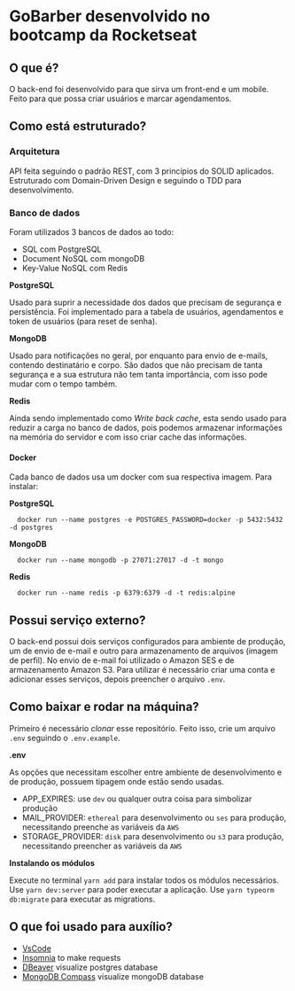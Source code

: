 # GoBarber desenvolvido no bootcamp da Rocketseat

## O que é?

O back-end foi desenvolvido para que sirva um front-end e um mobile. Feito para que possa criar usuários e marcar agendamentos.

## Como está estruturado?

### Arquitetura

API feita seguindo o padrão REST, com 3 princípios do SOLID aplicados. Estruturado com Domain-Driven Design e seguindo o TDD para desenvolvimento.

### Banco de dados

Foram utilizados 3 bancos de dados ao todo:
- SQL com PostgreSQL
- Document NoSQL com mongoDB
- Key-Value NoSQL com Redis

**PostgreSQL**

Usado para suprir a necessidade dos dados que precisam de segurança e persistência. Foi implementado para a tabela de usuários, agendamentos e token de usuários (para reset de senha).

**MongoDB**

Usado para notificações no geral, por enquanto para envio de e-mails, contendo destinatário e corpo. São dados que não precisam de tanta segurança e a sua estrutura não tem tanta importância, com isso pode mudar com o tempo também.

**Redis**

Ainda sendo implementado como *Write back cache*, esta sendo usado para reduzir a carga no banco de dados, pois podemos armazenar  informações na memória do servidor e com isso criar cache das informações.

#### Docker

Cada banco de dados usa um docker com sua respectiva imagem. Para instalar:

**PostgreSQL**
```
  docker run --name postgres -e POSTGRES_PASSWORD=docker -p 5432:5432 -d postgres
```
**MongoDB**
```
  docker run --name mongodb -p 27071:27017 -d -t mongo
```
**Redis**
```
  docker run --name redis -p 6379:6379 -d -t redis:alpine
```

## Possui serviço externo?

O back-end possui dois serviços configurados para ambiente de produção, um de envio de e-mail e outro para armazenamento de arquivos (imagem de perfil). No envio de e-mail foi utilizado o Amazon SES e de armazenamento Amazon S3. Para utilizar é necessário criar uma conta e adicionar esses serviços, depois preencher o arquivo `.env`.

## Como baixar e rodar na máquina?

Primeiro é necessário *clonar* esse repositório. Feito isso, crie um arquivo `.env` seguindo o `.env.example`.

**.env**

As opções que necessitam escolher entre ambiente de desenvolvimento e de produção,
possuem tipagem onde estão sendo usadas.

- APP_EXPIRES: use `dev` ou qualquer outra coisa para simbolizar produção
- MAIL_PROVIDER: `ethereal` para desenvolvimento ou `ses` para produção, necessitando preenche as variáveis da `AWS`
- STORAGE_PROVIDER: `disk` para desenvolvimento ou `s3` para produção, necessitando preencher as variáveis da `AWS`

**Instalando os módulos**

Execute no terminal ` yarn add ` para instalar todos os módulos necessários.
Use `yarn dev:server` para poder executar a aplicação.
Use `yarn typeorm db:migrate` para executar as migrations.

## O que foi usado para auxílio?

- [VsCode](https://code.visualstudio.com/)
- [Insomnia](https://insomnia.rest/) to make requests
- [DBeaver](https://dbeaver.io/) visualize postgres database
- [MongoDB Compass](https://www.mongodb.com/products/compass) visualize mongoDB database
